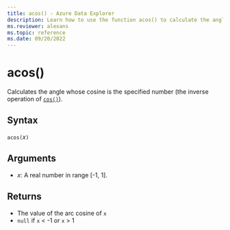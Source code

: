 ```yaml
---
title: acos() - Azure Data Explorer
description: Learn how to use the function acos() to calculate the angle of the cosine input.
ms.reviewer: alexans
ms.topic: reference
ms.date: 09/20/2022
---
```

# acos()

Calculates the angle whose cosine is the specified number (the inverse operation of [`cos()`](cosfunction.md)).

## Syntax

`acos(`*x*`)`

## Arguments

* *x*: A real number in range [-1, 1].

## Returns

* The value of the arc cosine of `x`
* `null` if `x` < -1 or `x` > 1
